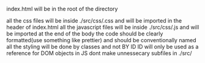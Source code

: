 index.html will be in the root of the directory

all the css files will be inside ./src/css/<name>.css and will be imported in the header of index.html
all the javascript files will be inside ./src/css/<name>.js and will be imported at the end of the body
the code should be clearly formatted(use something like prettier) and should be conventionally named
all the styling will be done by classes and not BY ID
ID will only be used as a reference for DOM objects in JS
dont make unnessecary subfiles in ./src/
 
